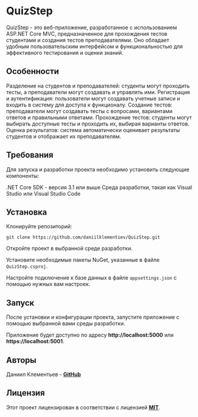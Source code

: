 # QuizStep
QuizStep - это веб-приложение, разработанное с использованием ASP.NET Core MVC, предназначенное для прохождения тестов студентами и создания тестов преподавателями. Оно обладает удобным пользовательским интерфейсом и функциональностью для эффективного тестирования и оценки знаний.

## Особенности
Разделение на студентов и преподавателей: студенты могут проходить тесты, а преподаватели могут создавать и управлять ими.
Регистрация и аутентификация: пользователи могут создавать учетные записи и входить в систему для доступа к функционалу.
Создание тестов: преподаватели могут создавать тесты с вопросами, вариантами ответов и правильными ответами.
Прохождение тестов: студенты могут выбирать доступные тесты и проходить их, выбирая варианты ответов.
Оценка результатов: система автоматически оценивает результаты студентов и отображает их преподавателям.

## Требования
Для запуска и разработки проекта необходимо установить следующие компоненты:

.NET Core SDK - версия 3.1 или выше
Среда разработки, такая как Visual Studio или Visual Studio Code

## Установка
Клонируйте репозиторий:
```
git clone https://github.com/daniilklementiev/QuizStep.git
```
Откройте проект в выбранной среде разработки.

Установите необходимые пакеты NuGet, указанные в файле `QuizStep.csproj`.

Настройте подключение к базе данных в файле `appsettings.json` с помощью нужных вам настроек.

## Запуск
После установки и конфигурации проекта, запустите приложение с помощью выбранной вами среды разработки.

Приложение будет доступно по адресу **http://localhost:5000** или **https://localhost:5001**.


## Авторы
Даниил Клементьев - **[GitHub](https://github.com/daniilklementiev)**

## Лицензия
Этот проект лицензирован в соответствии с лицензией **[MIT](https://github.com/git/git-scm.com/blob/main/MIT-LICENSE.txt)**.
